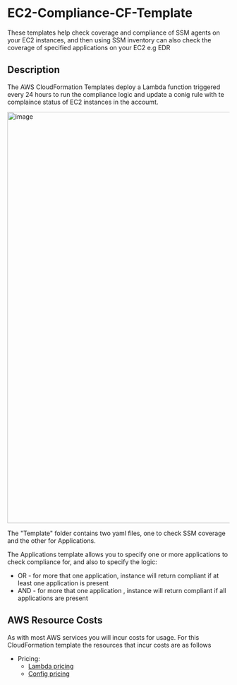# EC2-Compliance-CF-Template
These templates help check coverage and compliance of SSM agents on your EC2 instances, and then using SSM inventory can also check the coverage of specified applications on your EC2 e.g EDR

## Description
The AWS CloudFormation Templates deploy a Lambda function triggered every 24 hours to run the compliance logic and update a conig rule with te complaince status of EC2 instances in the accoumt.

<img width="931" alt="image" src="https://github.com/scriptvader/EC2-Compliance-CF-Template/assets/28531392/2660e5ac-5b71-4703-8404-1e4254247231">

The "Template" folder contains two yaml files, one to check SSM coverage and the other for Applications.

The Applications template allows you to specify one or more applications to check compliance for, and also to specify the logic:
* OR - for more that one application, instance will return compliant if at least one application is present
* AND - for more that one application , instance will return compliant if all applications are present

## AWS Resource Costs

As with most AWS services you will incur costs for usage. For this CloudFormation template the resources that incur costs are as follows

* Pricing:
  * <a href="https://aws.amazon.com/lambda/pricing/">Lambda pricing</a>
  * <a href="https://aws.amazon.com/config/pricing/">Config pricing</a>




